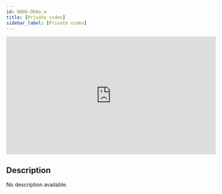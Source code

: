 ```yaml
---
id: N0Db-DKAo_w
title: [Private video]
sidebar_label: [Private video]
---
```


<iframe
  width="560"
  height="315"
  src="https://www.youtube.com/embed/N0Db-DKAo_w"
  title="YouTube video player"
  frameborder="0"
  allow="accelerometer; autoplay; clipboard-write; encrypted-media; gyroscope; picture-in-picture; web-share"
  referrerpolicy="strict-origin-when-cross-origin"
  allowfullscreen
></iframe>

## Description

No description available.

